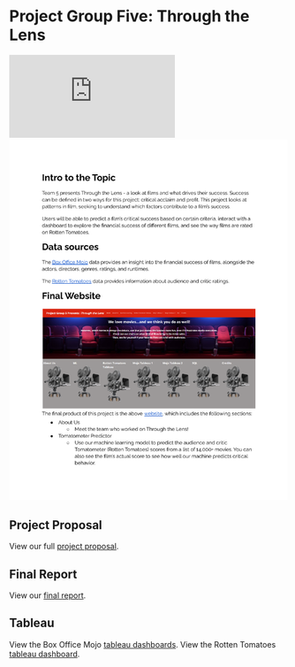 # Project Group Five: Through the Lens #
![Exec Report 1](https://github.com/JaimeStarling/Project_Group_Five/blob/main/Group%205%20Executive%20Summary.pdf)
![Exec Report 2](https://github.com/JaimeStarling/Project_Group_Five/blob/main/Group%205%20Executive%20Summary%20PNG_Page_1.png)

## Project Proposal ##
View our full [project proposal](https://docs.google.com/document/d/1JHppvpLnaqwBbRy21NopNgkC35ulRRETCe-9cyeDX0U/edit?usp=sharing).

## Final Report ##
View our [final report](https://docs.google.com/document/d/1fuaFwj_PxujkXpxN4j_xKaGuVi-s1hda2Fo94Jl5Dkk/edit?usp=sharing).

## Tableau ##

View the Box Office Mojo [tableau dashboards](https://public.tableau.com/shared/NNQB55YZT?:display_count=n&:origin=viz_share_link).
View the Rotten Tomatoes [tableau dashboard](https://public.tableau.com/app/profile/gadise/viz/RottenTomatoes_16612085696090/Dashboard1?publish=yes).
